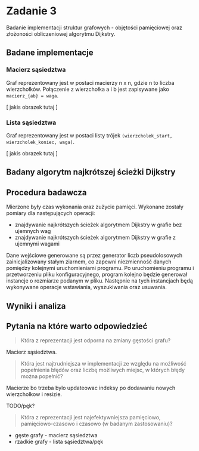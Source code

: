 # Zadanie 3

Badanie implementacji struktur grafowych - objętości pamięciowej oraz złożoności obliczeniowej algorytmu Dijkstry.

## Badane implementacje

### Macierz sąsiedztwa

Graf reprezentowany jest w postaci macierzy n x n, gdzie n to liczba wierzchołków. Połączenie z wierzchołka a i b jest
zapisywane jako `macierz_{ab} = waga`.

\[ jakis obrazek tutaj \]

### Lista sąsiedztwa

Graf reprezentowany jest w postaci listy trójek `(wierzcholek_start, wierzcholek_koniec, waga)`.

\[ jakis obrazek tutaj \]

## Badany algorytm najkrótszej ścieżki Dijkstry

## Procedura badawcza

Mierzone były czas wykonania oraz zużycie pamięci. Wykonane zostały pomiary dla następujących operacji:

-   znajdywanie najkrótszych ścieżek algorytmem Dijkstry w grafie bez ujemnych wag
-   znajdywanie najkrótszych ścieżek algorytmem Dijkstry w grafie z ujemnymi wagami

Dane wejściowe generowane są przez generator liczb pseudolosowych zainicjalizowany stałym ziarnem, co zapewni
niezmienność danych pomiędzy kolejnymi uruchomieniami programu. Po uruchomieniu programu i przetworzeniu pliku
konfiguracyjnego, program kolejno będzie generował instancje o rozmiarze podanym w pliku. Następnie na tych instancjach
będą wykonywane operacje wstawiania, wyszukiwania oraz usuwania.

## Wyniki i analiza

## Pytania na które warto odpowiedzieć

> Która z reprezentacji jest odporna na zmiany gęstości grafu?

Macierz sąsiedztwa.

> Która jest najtrudniejsza w implementacji ze względu na możliwość popełnienia błędów oraz liczbę możliwych miejsc, w
> których błędy można popełnić?

Macierze bo trzeba bylo updateowac indeksy po dodawaniu nowych wierzcholkow i resizie.

TODO/pęk?

> Która z reprezentacji jest najefektywniejsza pamięciowo, pamięciowo-czasowo i czasowo (w badanym zastosowaniu)?

-   gęste grafy - macierz sąsiedztwa
-   rzadkie grafy - lista sąsiedztwa/pęk
